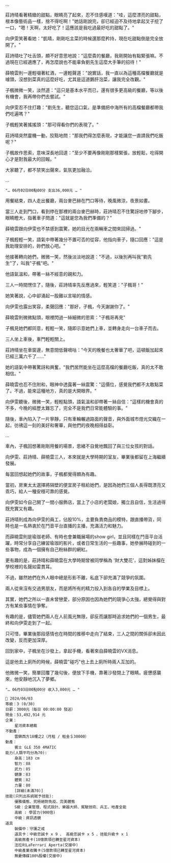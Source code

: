 
...

莊詩晴看著精緻的甜點，眼睛亮了起來，忍不住感嘆道："哇，這麼漂亮的甜點，根本像藝術品一樣，捨不得吃啊！"她話剛說完，卻已經迫不及待地拿起叉子挖了一口，"嗯！天啊，太好吃了！這應該是我吃過最好吃的甜點了。"

向伊雯笑著看她："凱晴，剛剛吃主菜的時候還那麼矜持，現在吃甜點倒是完全放開了。"

莊詩晴吐了吐舌頭，頗不好意思地說："這麼貴的餐廳，我剛開始有點緊張嘛。不過現在已經適應了，再怎麼說也不能辜負劉先生這麼大手筆的招待！"

薛曉雲則一邊輕啜著紅酒，一邊輕聲道："說實話，我一直以為這種高檔餐廳就是噱頭，沒想到菜真的這麼好吃，尤其是這道鵝肝泡菜，讓我完全改觀。"

子楓微微一笑，淡然道："這只是基本水平而已，還有很多更高級的餐廳，等以後有機會，我再帶你們去嘗試。"

向伊雯忍不住打趣："劉先生，聽您這口氣，是準備把中海所有的高檔餐廳都帶我們吃遍嗎？"

子楓輕笑著搖搖頭："那可得看你們的表現了。"

莊詩晴突然靈機一動，狡黠地問："那我們得怎麼表現，才能讓您一直請我們吃飯呢？"

子楓故作思索，意味深長地回道："至少不要再像剛剛那樣緊張，放輕鬆，吃得開心才是對我最大的回報。"

大家聽了，都不禁笑出聲來，氣氛更加融洽。

...

`"… 06月02日00點00分 支出36,000元 … "`

用餐結束，四人走出餐廳，兩台麥巴赫在門口等待，晚風微涼，夜景如畫。

當三人走到門口，看到停在那裡的兩台麥巴赫時，莊詩晴忍不住驚訝地停下腳步，眼睛瞪大，指著車子問道："這就是您為我們準備的？"

薛曉雲跟向伊雯也不禁感到震驚，她的目光在兩輛車之間來回掃過。"

子楓輕輕一笑，語氣中帶著幾分不置可否的從容，他指向車子，隨口回應："這是我助理安排的，妳們放心吧。"  

他接著轉向她們，微微一笑，然後淡淡地說道："不過，以後別再叫我"劉先生"了，叫我"子楓"吧。"

他語氣溫和，帶著一絲不經意的親和力。

三人一時間愣住了，隨後，莊詩晴率先反應過來，輕笑道："子楓哥！"

她笑著說，心中卻涌起一股難以言喻的情感。

向伊雯也露出笑容，柔聲回應："那好，子楓，今天謝謝你了。"

薛曉雲則微微點頭，眼裡閃過一絲細微的思索："子楓哥再見"

子楓見她們都同意，輕輕一笑，隨即示意她們上車，並轉身走向一台車子而去。

三人坐上車後，車門輕輕關上。

莊詩晴坐在車窗邊，無意間低聲嘀咕："今天的晚餐也太奢華了吧，這頓飯加起來已經三萬六千了……"

她的語氣中帶著驚訝和興奮，"我們居然能坐在這麼高檔的餐廳吃飯，真的太不敢相信。"

薛曉雲也忍不住附和，眼神中透露著一絲震驚："這價位，感覺我們都不太敢點菜了。不過，能來這種地方，真的是大開眼界。"

向伊雯聽後，微微一笑，輕輕點頭，語氣溫和卻帶著一絲自信："這樣的機會真的不多，今晚的經歷太難忘了，完全不是我們日常能體驗的事。"

隨後，車內陷入了一片寧靜，只有車輪輾過路面的聲音，與外面城市燈光交織在一起，彷彿這一刻的美好和奢華，與他們的夜晚相得益彰。

...

車內，子楓回想著剛剛用餐的場景，思緒不自覺地飄回了與三位女孩的對話。

向伊雯、莊詩晴、薛曉雲三人，本來就是大學時期的室友，畢業後都留在上海繼續發展。

每當回想起她們的故事，子楓都覺得頗為有趣。

當初，房東太太選擇將隔壁的便宜房子租給她們，是因為她們三個人長得既漂亮又乖巧，給人一種安穩可靠的感覺。

向伊雯如今自己開了一間小服飾店，當上了小店的老闆娘，獨立且自信，生活過得既充實又有趣。

莊詩晴則成為向伊雯的員工，佔股10%，主要負責商品的模特，跟直播帶貨，同時也是一名熱衷於在鬥音平台直播的主播，充滿活力和魅力。

而薛曉雲則是瑜珈老師、有時也會兼職展場的show girl，並且同樣在鬥音平台活躍，時常分享自己練習瑜珈的影片，或者日常生活的一些趣事，她參展時碰到的一些事物，成為一個擁有自己粉絲群的網紅。

更有趣的是，莊詩晴和薛曉雲在大學時期曾被同學稱為 '財大雙花'，這對姊妹檔在學校裡的名聲如雷貫耳。

不過，雖然她們在外人眼中總是形影不離，私底下卻充滿了競爭的氛圍。

兩人從來沒有交過男朋友，而是將所有的精力投入到各自的學業及目標上。

其實，她們之所以一直未曾戀愛，部分原因也因為她們的競爭心太強，總覺得與對方有某些事情在爭奪。

有趣的是，儘管她們兩人在人前風光無限，卻反而讓那時追求她們的一個男生，最終和向伊雯走到了一起。

只可惜，畢業後那段感情也在時間的推移中走向了結束，三人之間的關係卻未因此改變，反而更加深厚。

回到家中，子楓坐在沙發上，拿起手機，看著來自薛曉雲的VX消息。

這是他去上廁所的時候，薛曉雲"碰巧"也上去上廁所時兩人互加的。

他微微一笑，簡單回覆了幾句後，便放下手機，靠著沙發閉上了眼睛。疲憊感襲來，他安靜地沉入了夢鄉。


`"… 06月03日00點00分 收入3,000元 … "`

```
📰 2024/06/03
等級：3 (0/30)
日薪：3000元（每日 00:00:00 發送）
現金：53,492,914 元
企業：
    星河資本總裁
不動產：
    雲錦西方18樓之2（月租 / 租金＄30000）
動產：
    賓士 GLE 350 4MATIC
能力(人類平均分為70):
    身高：183 cm
    智力：88
    武力：85
    健康：83
    體質：82
    力量：80
    [詳細(未滿70)]
技能(只列出系統賦予技能):
    優雅儀態、究極絕對免疫、完美體態
    S級：企業管理、程式設計、樂器大師、駕駛技術、兵王、地產全能
    高級 : 學習力(900倍)
    中級：資訊透鏡
道具
    裝備中：守護之戒
    道具卡：中級忠誠卡 x 9 、 高級忠誠卡 x 5 、技能升級卡 x 1
    高級房產卡(10億款項已轉至星河資本)
    法拉利LaFerrari Aperta(交接中)
    中級產業收購卡(5億款項已轉至星河資本)
    無憂傳媒100%股權(交接中)
```



